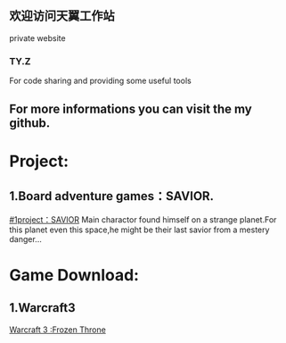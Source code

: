 ## 欢迎访问天翼工作站

private website

### TY.Z

For code sharing and providing some useful tools

For more informations you can visit the my github.
-----

Project:
=======



1.Board adventure games：SAVIOR.
----
[#1project：SAVIOR](https://github.com/tttt2342/SAVIOR)
Main charactor found himself on a strange planet.For this planet even this space,he might be their last savior from a mestery danger...




Game Download:
=======


1.Warcraft3
----

[Warcraft 3 :Frozen Throne](https://www.onlinedown.net/soft/580699.htm "魔兽争霸3下载")




